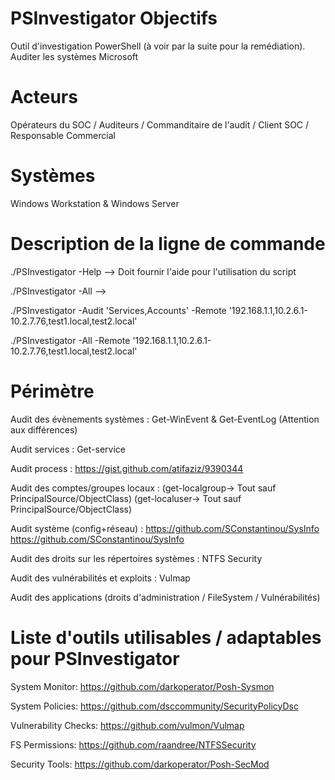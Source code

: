 # PSInvestigator Objectifs
Outil d'investigation PowerShell (à voir par la suite pour la remédiation).
Auditer les systèmes Microsoft


# Acteurs

Opérateurs du SOC / Auditeurs / Commanditaire de l'audit / Client SOC / Responsable Commercial


# Systèmes

Windows Workstation & Windows Server



# Description de la ligne de commande

./PSInvestigator -Help --> Doit fournir l'aide pour l'utilisation du script

./PSInvestigator -All --> 

./PSInvestigator -Audit 'Services,Accounts' -Remote '192.168.1.1,10.2.6.1-10.2.7.76,test1.local,test2.local'

./PSInvestigator -All -Remote '192.168.1.1,10.2.6.1-10.2.7.76,test1.local,test2.local'


# Périmètre

Audit des évènements systèmes : Get-WinEvent & Get-EventLog (Attention aux différences)

Audit services : Get-service

Audit process : https://gist.github.com/atifaziz/9390344

Audit des comptes/groupes locaux :
(get-localgroup-> Tout sauf PrincipalSource/ObjectClass)
(get-localuser-> Tout sauf PrincipalSource/ObjectClass)


Audit système (config+réseau) :
https://github.com/SConstantinou/SysInfo
https://github.com/SConstantinou/SysInfo


Audit des droits sur les répertoires systèmes  : NTFS Security

Audit des vulnérabilités et exploits : Vulmap

Audit des applications (droits d'administration / FileSystem / Vulnérabilités)




# Liste d'outils utilisables / adaptables pour PSInvestigator

System Monitor: https://github.com/darkoperator/Posh-Sysmon

System Policies: https://github.com/dsccommunity/SecurityPolicyDsc

Vulnerability Checks: https://github.com/vulmon/Vulmap

FS Permissions: https://github.com/raandree/NTFSSecurity

Security Tools: https://github.com/darkoperator/Posh-SecMod

